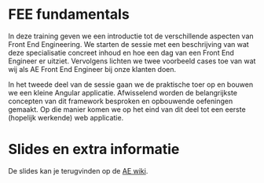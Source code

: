 # FEE fundamentals
	
In deze training geven we een introductie tot de verschillende aspecten van Front End Engineering. We starten de sessie met een beschrijving van wat deze specialisatie concreet inhoud en hoe een dag van een Front End Engineer er uitziet. Vervolgens lichten we twee voorbeeld cases toe van wat wij als AE Front End Engineer bij onze klanten doen.

In het tweede deel van de sessie gaan we de praktische toer op en bouwen we een kleine Angular applicatie. Afwisselend worden de belangrijkste concepten van dit framework besproken en opbouwende oefeningen gemaakt. Op die manier komen we op het eind van dit deel tot een eerste (hopelijk werkende) web applicatie.

# Slides en extra informatie
De slides kan je terugvinden op de [AE wiki](https://aewiki.atlassian.net/wiki/spaces/KEN/pages/92537251/Opleiding+-+TA+Fundamentals+FEE+intro).
